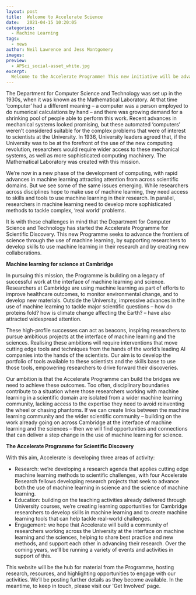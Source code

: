 ```yaml
---
layout: post
title:  Welcome to Accelerate Science
date:   2021-04-15 10:20:05
categories:
  - Machine Learning
tags:
  - news
author: Neil Lawrence and Jess Montgomery
images:
preview:
  - APSci_social-asset_white.jpg
excerpt:
  Welcome to the Accelerate Programme! This new initiative will be advancing research at the interface of machine learning and the sciences.
---
```


The Department for Computer Science and Technology was set up in the 1930s, when it was known as the Mathematical Laboratory. At that time ‘computer’ had a different meaning – a computer was a person employed to do numerical calculations by hand – and there was growing demand for a shrinking pool of people able to perform this work. Recent advances in mechanical systems looked promising, but these automated ‘computers’ weren’t considered suitable for the complex problems that were of interest to scientists at the University. In 1936, University leaders agreed that, if the University was to be at the forefront of the use of the new computing revolution, researchers would require wider access to these mechanical systems, as well as more sophisticated computing machinery. The Mathematical Laboratory was created with this mission.

We’re now in a new phase of the development of computing, with rapid advances in machine learning attracting attention from across scientific domains. But we see some of the same issues emerging. While researchers across disciplines hope to make use of machine learning, they need access to skills and tools to use machine learning in their research. In parallel, researchers in machine learning need to develop more sophisticated methods to tackle complex, ‘real world’ problems.

It is with these challenges in mind that the Department for Computer Science and Technology has started the Accelerate Programme for Scientific Discovery. This new Programme seeks to advance the frontiers of science through the use of machine learning, by supporting researchers to develop skills to use machine learning in their research and by creating new collaborations. 

<strong>Machine learning for science at Cambridge</strong>

In pursuing this mission, the Programme is building on a legacy of successful work at the interface of machine learning and science. Researchers at Cambridge are using machine learning as part of efforts to improve healthcare outcomes, to monitor environmental change, and to develop new materials. Outside the University, impressive advances in the use of machine learning to tackle major scientific questions – how do proteins fold? how is climate change affecting the Earth? – have also attracted widespread attention.  

These high-profile successes can act as beacons, inspiring researchers to pursue ambitious projects at the interface of machine learning and the sciences. Realising these ambitions will require interventions that move cutting edge tools and techniques from the hands of the world’s leading AI companies into the hands of the scientists. Our aim is to develop the portfolio of tools available to these scientists and the skills base to use those tools, empowering researchers to drive forward their discoveries. 

Our ambition is that the Accelerate Programme can build the bridges we need to achieve these outcomes. Too often, disciplinary boundaries contribute to a situation where those researchers working with machine learning in a scientific domain are isolated from a wider machine learning community, lacking access to the expertise they need to avoid reinventing the wheel or chasing phantoms. If we can create links between the machine learning community and the wider scientific community – building on the work already going on across Cambridge at the interface of machine learning and the sciences – then we will find opportunities and connections that can deliver a step change in the use of machine learning for science.

<strong>The Accelerate Programme for Scientific Discovery</strong>

With this aim, Accelerate is developing three areas of activity:

* Research: we’re developing a research agenda that applies cutting edge machine learning methods to scientific challenges, with four Accelerate Research fellows developing research projects that seek to advance both the use of machine learning in science and the science of machine learning.
* Education: building on the teaching activities already delivered through University courses, we’re creating learning opportunities for Cambridge researchers to develop skills in machine learning and to create machine learning tools that can help tackle real-world challenges.
* Engagement: we hope that Accelerate will build a community of researchers working across the University at the interface on machine learning and the sciences, helping to share best practice and new methods, and support each other in advancing their research. Over the coming years, we’ll be running a variety of events and activities in support of this. 

This website will be the hub for material from the Programme, hosting research, resources, and highlighting opportunities to engage with our activities. We’ll be posting further details as they become available. In the meantime, to keep in touch, please visit our 'Get Involved' page.
